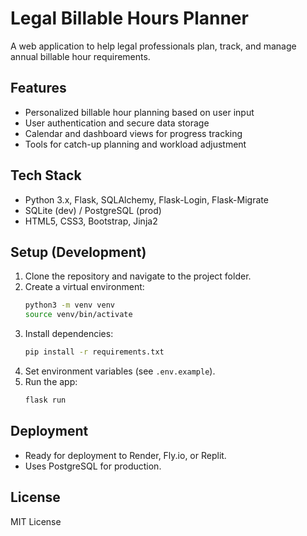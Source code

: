 # Legal Billable Hours Planner

A web application to help legal professionals plan, track, and manage annual billable hour requirements.

## Features
- Personalized billable hour planning based on user input
- User authentication and secure data storage
- Calendar and dashboard views for progress tracking
- Tools for catch-up planning and workload adjustment

## Tech Stack
- Python 3.x, Flask, SQLAlchemy, Flask-Login, Flask-Migrate
- SQLite (dev) / PostgreSQL (prod)
- HTML5, CSS3, Bootstrap, Jinja2

## Setup (Development)
1. Clone the repository and navigate to the project folder.
2. Create a virtual environment:
   ```bash
   python3 -m venv venv
   source venv/bin/activate
   ```
3. Install dependencies:
   ```bash
   pip install -r requirements.txt
   ```
4. Set environment variables (see `.env.example`).
5. Run the app:
   ```bash
   flask run
   ```

## Deployment
- Ready for deployment to Render, Fly.io, or Replit.
- Uses PostgreSQL for production.

## License
MIT License

